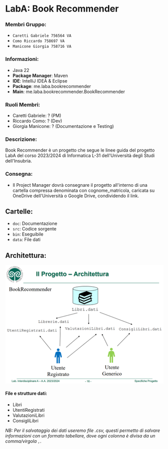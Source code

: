# LabA: Book Recommender

### Membri Gruppo:
- `Caretti Gabriele 756564 VA`
- `Como Riccardo 758697 VA`
- `Manicone Giorgia 758716 VA`

### Informazioni:
- Java 22
- **Package Manager**: Maven
- **IDE**: IntelliJ IDEA & Eclipse
- **Package**: me.laba.bookrecommender
- **Main**: me.laba.bookrecommender.BookRecommender

### Ruoli Membri:
- Caretti Gabriele: ? (PM)
- Riccardo Como: ? (Dev)
- Giorgia Manicone: ? (Documentazione e Testing)

### Descrizione:
Book Recommender è un progetto che segue le linee guida del progetto
LabA del corso 2023/2024 di Informatica L-31 dell'Università degli Studi dell'Insubria.

### Consegna:
- Il Project Manager dovrà consegnare il progetto all'interno di una cartella compressa denominata con cognome_matricola, caricata su OneDrive dell'Università o Google Drive, condividendo il link.

## Cartelle:
- `doc`: Documentazione
- `src`: Codice sorgente
- `bin`: Eseguibile
- `data`: File dati

## Architettura:
![img.png](LabA/img/img.png)

#### File e strutture dati:
- Libri
- UtentiRegistrati
- ValutazioniLibri
- ConsigliLibri

_NB: Per il salvataggio dei dati useremo file .csv, questi permetto
di salvare informazioni con un formato tabellare, dove ogni colonna è divisa da un comma/virgola `,`._

